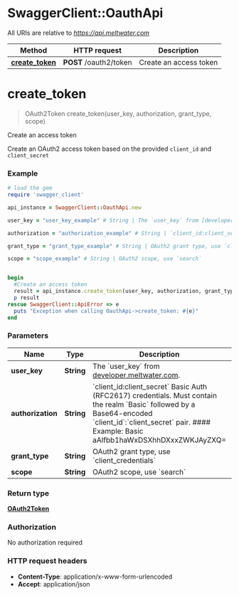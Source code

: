 # SwaggerClient::OauthApi

All URIs are relative to *https://api.meltwater.com*

Method | HTTP request | Description
------------- | ------------- | -------------
[**create_token**](OauthApi.md#create_token) | **POST** /oauth2/token | Create an access token


# **create_token**
> OAuth2Token create_token(user_key, authorization, grant_type, scope)

Create an access token

Create an OAuth2 access token based on the provided `client_id` and `client_secret`

### Example
```ruby
# load the gem
require 'swagger_client'

api_instance = SwaggerClient::OauthApi.new

user_key = "user_key_example" # String | The `user_key` from [developer.meltwater.com](https://developer.meltwater.com/admin/applications/).

authorization = "authorization_example" # String | `client_id:client_secret`  Basic Auth (RFC2617) credentials. Must contain the realm `Basic` followed by a Base64-encoded `client_id`:`client_secret` pair.   #### Example:      Basic aAlfbb1haWxDSXhhDXxxZWKJAyZXQ=

grant_type = "grant_type_example" # String | OAuth2 grant type, use `client_credentials`

scope = "scope_example" # String | OAuth2 scope, use `search`


begin
  #Create an access token
  result = api_instance.create_token(user_key, authorization, grant_type, scope)
  p result
rescue SwaggerClient::ApiError => e
  puts "Exception when calling OauthApi->create_token: #{e}"
end
```

### Parameters

Name | Type | Description  | Notes
------------- | ------------- | ------------- | -------------
 **user_key** | **String**| The &#x60;user_key&#x60; from [developer.meltwater.com](https://developer.meltwater.com/admin/applications/). | 
 **authorization** | **String**| &#x60;client_id:client_secret&#x60;  Basic Auth (RFC2617) credentials. Must contain the realm &#x60;Basic&#x60; followed by a Base64-encoded &#x60;client_id&#x60;:&#x60;client_secret&#x60; pair.   #### Example:      Basic aAlfbb1haWxDSXhhDXxxZWKJAyZXQ&#x3D; | 
 **grant_type** | **String**| OAuth2 grant type, use &#x60;client_credentials&#x60; | 
 **scope** | **String**| OAuth2 scope, use &#x60;search&#x60; | 

### Return type

[**OAuth2Token**](OAuth2Token.md)

### Authorization

No authorization required

### HTTP request headers

 - **Content-Type**: application/x-www-form-urlencoded
 - **Accept**: application/json



